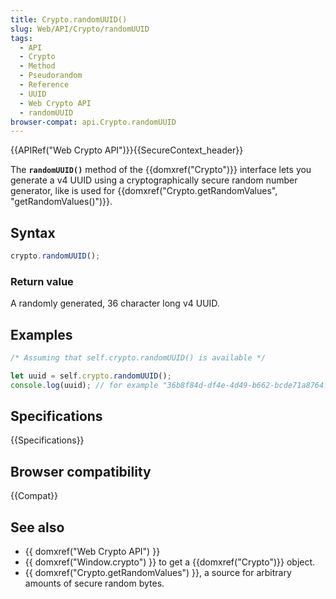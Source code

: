 ```yaml
---
title: Crypto.randomUUID()
slug: Web/API/Crypto/randomUUID
tags:
  - API
  - Crypto
  - Method
  - Pseudorandom
  - Reference
  - UUID
  - Web Crypto API
  - randomUUID
browser-compat: api.Crypto.randomUUID
---
```

{{APIRef("Web Crypto API")}}{{SecureContext_header}}

The **`randomUUID()`** method of the {{domxref("Crypto")}}
interface lets you generate a v4 UUID using a cryptographically secure random
number generator, like is used for
{{domxref("Crypto.getRandomValues", "getRandomValues()")}}.

## Syntax

```js
crypto.randomUUID();
```

### Return value

A randomly generated, 36 character long v4 UUID.

## Examples

```js
/* Assuming that self.crypto.randomUUID() is available */

let uuid = self.crypto.randomUUID();
console.log(uuid); // for example "36b8f84d-df4e-4d49-b662-bcde71a8764f"
```

## Specifications

{{Specifications}}

## Browser compatibility

{{Compat}}

## See also

- {{ domxref("Web Crypto API") }}
- {{ domxref("Window.crypto") }} to get a {{domxref("Crypto")}} object.
- {{ domxref("Crypto.getRandomValues") }}, a source for arbitrary amounts of secure random bytes.

